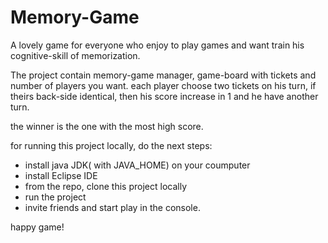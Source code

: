 # Memory-Game

A lovely game for everyone who enjoy to play games and want train his cognitive-skill of memorization.

The project contain memory-game manager, game-board with tickets and number of players you want.
each player choose two tickets on his turn, if theirs back-side identical, 
then his score increase in 1 and he have another turn. 

the winner is the one with the most high score.

for running this project locally, do the next steps:
  - install java JDK( with JAVA_HOME) on your coumputer
  - install Eclipse IDE 
  - from the repo, clone this project locally
  - run the project
  - invite friends and start play in the console.
  
  happy game!
